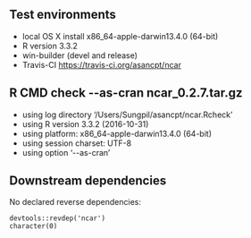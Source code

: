 ## Test environments

* local OS X install x86_64-apple-darwin13.4.0 (64-bit)
* R version 3.3.2
* win-builder (devel and release) 
* Travis-CI <https://travis-ci.org/asancpt/ncar>

## R CMD check --as-cran ncar_0.2.7.tar.gz 

* using log directory ‘/Users/Sungpil/asancpt/ncar.Rcheck’
* using R version 3.3.2 (2016-10-31)
* using platform: x86_64-apple-darwin13.4.0 (64-bit)
* using session charset: UTF-8
* using option ‘--as-cran’

## Downstream dependencies

No declared reverse dependencies:

    devtools::revdep('ncar')
    character(0)
